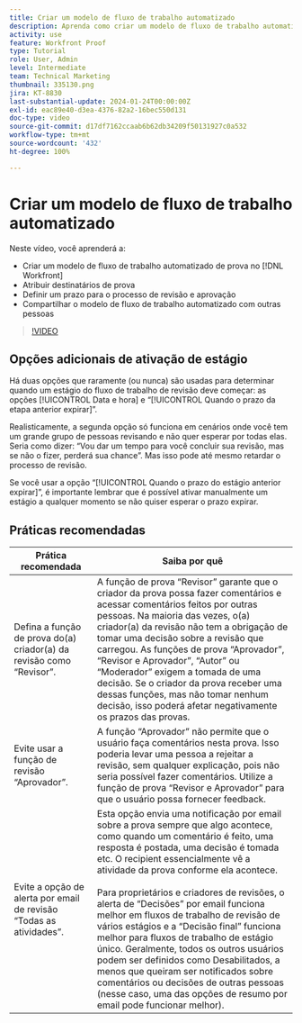 ```yaml
---
title: Criar um modelo de fluxo de trabalho automatizado
description: Aprenda como criar um modelo de fluxo de trabalho automatizado, atribuindo destinatários de provas e definindo prazos para provas. Em seguida, compartilhe o modelo com outros usuários.
activity: use
feature: Workfront Proof
type: Tutorial
role: User, Admin
level: Intermediate
team: Technical Marketing
thumbnail: 335130.png
jira: KT-8830
last-substantial-update: 2024-01-24T00:00:00Z
exl-id: eac89e40-d3ea-4376-82a2-16bec550d131
doc-type: video
source-git-commit: d17df7162ccaab6b62db34209f50131927c0a532
workflow-type: tm+mt
source-wordcount: '432'
ht-degree: 100%

---
```


# Criar um modelo de fluxo de trabalho automatizado

Neste vídeo, você aprenderá a:

* Criar um modelo de fluxo de trabalho automatizado de prova no [!DNL  Workfront] 
* Atribuir destinatários de prova
* Definir um prazo para o processo de revisão e aprovação
* Compartilhar o modelo de fluxo de trabalho automatizado com outras pessoas

>[!VIDEO](https://video.tv.adobe.com/v/335130/?quality=12&learn=on&enablevpops)

## Opções adicionais de ativação de estágio

Há duas opções que raramente (ou nunca) são usadas para determinar quando um estágio do fluxo de trabalho de revisão deve começar: as opções [!UICONTROL Data e hora] e “[!UICONTROL Quando o prazo da etapa anterior expirar]”.

Realisticamente, a segunda opção só funciona em cenários onde você tem um grande grupo de pessoas revisando e não quer esperar por todas elas. Seria como dizer: “Vou dar um tempo para você concluir sua revisão, mas se não o fizer, perderá sua chance”. Mas isso pode até mesmo retardar o processo de revisão.

Se você usar a opção “[!UICONTROL Quando o prazo do estágio anterior expirar]”, é importante lembrar que é possível ativar manualmente um estágio a qualquer momento se não quiser esperar o prazo expirar.

## Práticas recomendadas

| Prática recomendada | Saiba por quê |
|---|---|
| Defina a função de prova do(a) criador(a) da revisão como “Revisor”. | A função de prova “Revisor” garante que o criador da prova possa fazer comentários e acessar comentários feitos por outras pessoas. Na maioria das vezes, o(a) criador(a) da revisão não tem a obrigação de tomar uma decisão sobre a revisão que carregou. As funções de prova “Aprovador”, “Revisor e Aprovador”, “Autor” ou “Moderador” exigem a tomada de uma decisão. Se o criador da prova receber uma dessas funções, mas não tomar nenhum decisão, isso poderá afetar negativamente os prazos das provas. |
| Evite usar a função de revisão “Aprovador”. | A função “Aprovador” não permite que o usuário faça comentários nesta prova. Isso poderia levar uma pessoa a rejeitar a revisão, sem qualquer explicação, pois não seria possível fazer comentários. Utilize a função de prova “Revisor e Aprovador” para que o usuário possa fornecer feedback. |
| Evite a opção de alerta por email de revisão “Todas as atividades”. | Esta opção envia uma notificação por email sobre a prova sempre que algo acontece, como quando um comentário é feito, uma resposta é postada, uma decisão é tomada etc. O recipient essencialmente vê a atividade da prova conforme ela acontece.<br><br>Para proprietários e criadores de revisões, o alerta de “Decisões” por email funciona melhor em fluxos de trabalho de revisão de vários estágios e a “Decisão final” funciona melhor para fluxos de trabalho de estágio único. Geralmente, todos os outros usuários podem ser definidos como Desabilitados, a menos que queiram ser notificados sobre comentários ou decisões de outras pessoas (nesse caso, uma das opções de resumo por email pode funcionar melhor). |
